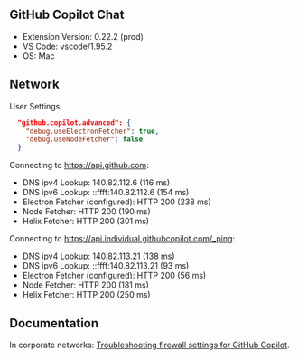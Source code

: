 ## GitHub Copilot Chat

- Extension Version: 0.22.2 (prod)
- VS Code: vscode/1.95.2
- OS: Mac

## Network

User Settings:
```json
  "github.copilot.advanced": {
    "debug.useElectronFetcher": true,
    "debug.useNodeFetcher": false
  }
```

Connecting to https://api.github.com:
- DNS ipv4 Lookup: 140.82.112.6 (116 ms)
- DNS ipv6 Lookup: ::ffff:140.82.112.6 (154 ms)
- Electron Fetcher (configured): HTTP 200 (238 ms)
- Node Fetcher: HTTP 200 (190 ms)
- Helix Fetcher: HTTP 200 (301 ms)

Connecting to https://api.individual.githubcopilot.com/_ping:
- DNS ipv4 Lookup: 140.82.113.21 (138 ms)
- DNS ipv6 Lookup: ::ffff:140.82.113.21 (93 ms)
- Electron Fetcher (configured): HTTP 200 (56 ms)
- Node Fetcher: HTTP 200 (181 ms)
- Helix Fetcher: HTTP 200 (250 ms)

## Documentation

In corporate networks: [Troubleshooting firewall settings for GitHub Copilot](https://docs.github.com/en/copilot/troubleshooting-github-copilot/troubleshooting-firewall-settings-for-github-copilot).